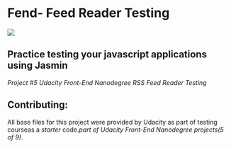 # Fend- Feed Reader Testing
![](https://jasmine.github.io/images/jasmine-purple-horizontal.svg)
## Practice testing your javascript applications using Jasmin

*Project #5 Udacity Front-End Nanodegree RSS Feed Reader Testing*


## Contributing:


All base files for this project were provided by Udacity as part of testing courseas a _starter_ code.*part of Udacity Front-End Nanodegree projects(5 of 9)*.


